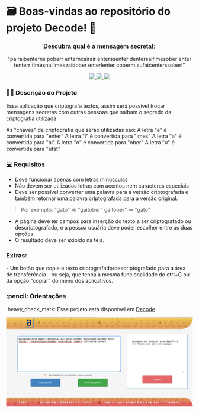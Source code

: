 # 🗃️ Boas-vindas ao repositório do projeto Decode! 🌟


<h3 align="center" style="font-weight: 900; font-family: Arial, sans-serif;"> Descubra qual é a mensagem secreta!: </h3>

<p align="center">
"pairaibenterns poberr enterncairair enterssenter dentersaifimesober enter tenterr fimesnailimeszaidober enterlenter coberm sufatcenterssober!" </p>

<p align="center">
     <a alt="JavaScript" href="https://www.javascript.com/" target="_blank">
        <img src="https://img.shields.io/badge/JavaScript-F0DB4F?style=for-the-badge&logo=javascript&logoColor=323330" />
    </a>
     <a alt="HTML" href="https://html.spec.whatwg.org/dev/" target="_blank">
        <img src="https://img.shields.io/badge/HTML5-E34c26?style=for-the-badge&logo=html5&logoColor=white" />
    </a>
    <a alt="CSS" href="https://html.spec.whatwg.org/dev/" target="_blank">
        <img src="https://img.shields.io/badge/CSS3-2965f1?style=for-the-badge&logo=css3&logoColor=white" />
    </a>
</p>

<h3>🧑‍💻 Descrição do Projeto</h3>

Essa aplicação que criptografa textos, assim será possível trocar mensagens secretas com outras pessoas que saibam o segredo da criptografia utilizada.

As "chaves" de criptografia que serão utilizadas são:
A letra "e" é convertida para "enter"
A letra "i" é convertida para "imes"
A letra "a" é convertida para "ai"
A letra "o" é convertida para "ober"
A letra "u" é convertida para "ufat"

<h3>💻 Requisitos</h3>

- Deve funcionar apenas com letras minúsculas
- Não devem ser utilizados letras com acentos nem caracteres especiais
- Deve ser possível converter uma palavra para a versão criptografada e também retornar uma palavra criptografada para a versão original. 

> Por exemplo:
> "gato" => "gaitober"
> gaitober" => "gato"

- A página deve ter campos para inserção do texto a ser criptografado ou descriptografado, e a pessoa usuária deve poder escolher entre as duas opções
- O resultado deve ser exibido na tela.

<h3>Extras:</h3>
- Um botão que copie o texto criptografado/descriptografado para a área de transferência - ou seja, que tenha a mesma funcionalidade do ctrl+C ou da opção "copiar" do menu dos aplicativos.     

<h3> :pencil: Orientações </h3>

<p> :heavy_check_mark: Esse projeto está disponível em <a alt="Link para aplicação" href="https://elisabete-mo.github.io/js-decode/" target="_blank">Decode</a> </p>
<a alt="Link para aplicação" href="https://elisabete-mo.github.io/js-decode/" target="_blank"><img src="./images/decode_app.jpeg" alt="Imagem da tela principal da aplicação"></a>
